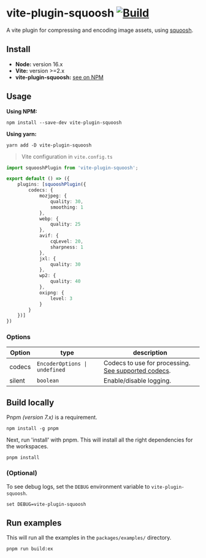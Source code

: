 # vite-plugin-squoosh [![Build](https://github.com/bituq/vite-plugin-squoosh/actions/workflows/build.yml/badge.svg)](https://github.com/bituq/vite-plugin-squoosh/actions/workflows/build.yml)

A vite plugin for compressing and encoding image assets, using [squoosh](https://github.com/GoogleChromeLabs/squoosh).

## Install

- **Node:** version 16.x
- **Vite:** version >=2.x
- **vite-plugin-squoosh:** [see on NPM](https://www.npmjs.com/package/vite-plugin-squoosh)

## Usage

**Using NPM:**
```
npm install --save-dev vite-plugin-squoosh
```
**Using yarn:**
```
yarn add -D vite-plugin-squoosh
```

> Vite configuration in `vite.config.ts`
```ts
import squooshPlugin from 'vite-plugin-squoosh';

export default () => ({
    plugins: [squooshPlugin({
        codecs: {
            mozjpeg: {
                quality: 30,
                smoothing: 1
            },
            webp: {
                quality: 25
            },
            avif: {
                cqLevel: 20,
                sharpness: 1
            },
            jxl: {
                quality: 30
            },
            wp2: {
                quality: 40
            },
            oxipng: {
                level: 3
            }
        }
    })]
})
```

### Options
| Option | type | description |
| ------ | ---- | ----------- |
| codecs | `EncoderOptions \| undefined` | Codecs to use for processing. [See supported codecs](https://github.com/bituq/vite-plugin-squoosh/blob/master/packages/core/src/types/_encoders.ts). |
| silent    | `boolean` | Enable/disable logging. |

## Build locally

Pnpm *(version 7.x)* is a requirement.

```
npm install -g pnpm
```

Next, run 'install' with pnpm. This will install all the right dependencies for the workspaces.
```
pnpm install
```

### (Optional)
To see debug logs, set the `DEBUG` environment variable to `vite-plugin-squoosh`.
```
set DEBUG=vite-plugin-squoosh
```

## Run examples
This will run all the examples in the `packages/examples/` directory.
```
pnpm run build:ex
```

